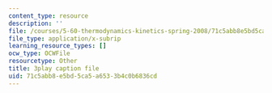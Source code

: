 ```yaml
---
content_type: resource
description: ''
file: /courses/5-60-thermodynamics-kinetics-spring-2008/71c5abb8e5bd5ca5a6533b4c0b6836cd_e124JF_DHCQ.vtt
file_type: application/x-subrip
learning_resource_types: []
ocw_type: OCWFile
resourcetype: Other
title: 3play caption file
uid: 71c5abb8-e5bd-5ca5-a653-3b4c0b6836cd
---
```

